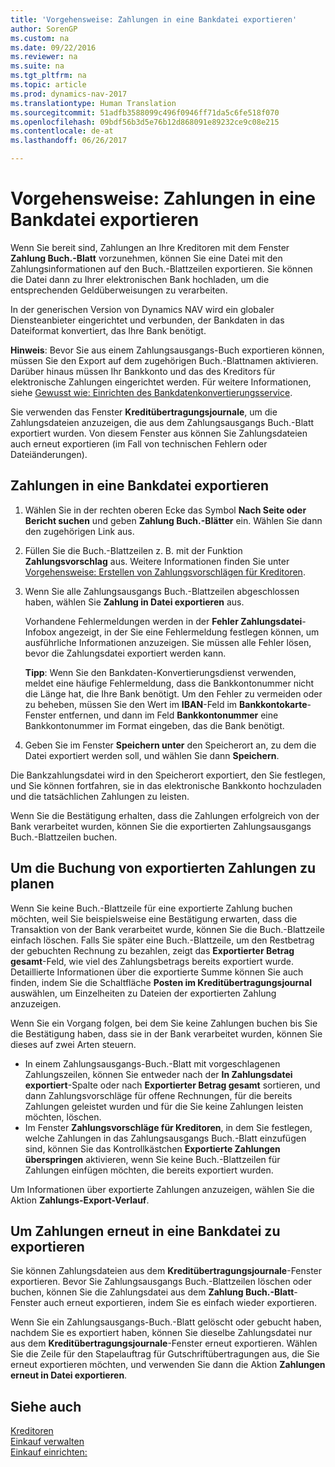 ```yaml
---
title: 'Vorgehensweise: Zahlungen in eine Bankdatei exportieren'
author: SorenGP
ms.custom: na
ms.date: 09/22/2016
ms.reviewer: na
ms.suite: na
ms.tgt_pltfrm: na
ms.topic: article
ms.prod: dynamics-nav-2017
ms.translationtype: Human Translation
ms.sourcegitcommit: 51adfb3588099c496f0946ff71da5c6fe518f070
ms.openlocfilehash: 09bdf56b3d5e76b12d868091e89232ce9c08e215
ms.contentlocale: de-at
ms.lasthandoff: 06/26/2017

---
```


# <a name="how-to-export-payments-to-a-bank-file"></a>Vorgehensweise: Zahlungen in eine Bankdatei exportieren
Wenn Sie bereit sind, Zahlungen an Ihre Kreditoren mit dem Fenster **Zahlung Buch.-Blatt** vorzunehmen, können Sie eine Datei mit den Zahlungsinformationen auf den Buch.-Blattzeilen exportieren. Sie können die Datei dann zu Ihrer elektronischen Bank hochladen, um die entsprechenden Geldüberweisungen zu verarbeiten.

In der generischen Version von Dynamics NAV wird ein globaler Diensteanbieter eingerichtet und verbunden, der Bankdaten in das Dateiformat konvertiert, das Ihre Bank benötigt.

**Hinweis**: Bevor Sie aus einem Zahlungsausgangs-Buch exportieren können, müssen Sie den Export auf dem zugehörigen Buch.-Blattnamen aktivieren. Darüber hinaus müssen Ihr Bankkonto und das des Kreditors für elektronische Zahlungen eingerichtet werden. Für weitere Informationen, siehe [Gewusst wie: Einrichten des Bankdatenkonvertierungsservice](bank-how-setup-bank-data-conversion-service.md).

Sie verwenden das Fenster **Kreditübertragungsjournale**, um die Zahlungsdateien anzuzeigen, die aus dem Zahlungsausgangs Buch.-Blatt exportiert wurden. Von diesem Fenster aus können Sie Zahlungsdateien auch erneut exportieren (im Fall von technischen Fehlern oder Dateiänderungen).

## <a name="to-export-payments-to-a-bank-file"></a>Zahlungen in eine Bankdatei exportieren
1. Wählen Sie in der rechten oberen Ecke das Symbol **Nach Seite oder Bericht suchen** und geben **Zahlung Buch.-Blätter** ein. Wählen Sie dann den zugehörigen Link aus.
2. Füllen Sie die Buch.-Blattzeilen z. B. mit der Funktion **Zahlungsvorschlag** aus. Weitere Informationen finden Sie unter [Vorgehensweise: Erstellen von Zahlungsvorschlägen für Kreditoren](payables-how-suggest-vendor-payments.md).  
3. Wenn Sie alle Zahlungsausgangs Buch.-Blattzeilen abgeschlossen haben, wählen Sie **Zahlung in Datei exportieren** aus.

    Vorhandene Fehlermeldungen werden in der **Fehler Zahlungsdatei**-Infobox angezeigt, in der Sie eine Fehlermeldung festlegen können, um ausführliche Informationen anzuzeigen. Sie müssen alle Fehler lösen, bevor die Zahlungsdatei exportiert werden kann.

    **Tipp**: Wenn Sie den Bankdaten-Konvertierungsdienst verwenden, meldet eine häufige Fehlermeldung, dass die Bankkontonummer nicht die Länge hat, die Ihre Bank benötigt. Um den Fehler zu vermeiden oder zu beheben, müssen Sie den Wert im **IBAN**-Feld im **Bankkontokarte**-Fenster entfernen, und dann im Feld **Bankkontonummer** eine Bankkontonummer im Format eingeben, das die Bank benötigt.
4. Geben Sie im Fenster **Speichern unter** den Speicherort an, zu dem die Datei exportiert werden soll, und wählen Sie dann **Speichern**.

Die Bankzahlungsdatei wird in den Speicherort exportiert, den Sie festlegen, und Sie können fortfahren, sie in das elektronische Bankkonto hochzuladen und die tatsächlichen Zahlungen zu leisten.

Wenn Sie die Bestätigung erhalten, dass die Zahlungen erfolgreich von der Bank verarbeitet wurden, können Sie die exportierten Zahlungsausgangs Buch.-Blattzeilen buchen.

## <a name="to-plan-when-to-post-exported-payments"></a>Um die Buchung von exportierten Zahlungen zu planen
Wenn Sie keine Buch.-Blattzeile für eine exportierte Zahlung buchen möchten, weil Sie beispielsweise eine Bestätigung erwarten, dass die Transaktion von der Bank verarbeitet wurde, können Sie die Buch.-Blattzeile einfach löschen. Falls Sie später eine Buch.-Blattzeile, um den Restbetrag der gebuchten Rechnung zu bezahlen, zeigt das **Exportierter Betrag gesamt**-Feld, wie viel des Zahlungsbetrags bereits exportiert wurde. Detaillierte Informationen über die exportierte Summe können Sie auch finden, indem Sie die Schaltfläche **Posten im Kreditübertragungsjournal** auswählen, um Einzelheiten zu Dateien der exportierten Zahlung anzuzeigen.

Wenn Sie ein Vorgang folgen, bei dem Sie keine Zahlungen buchen bis Sie die Bestätigung haben, dass sie in der Bank verarbeitet wurden, können Sie dieses auf zwei Arten steuern.

* In einem Zahlungsausgangs-Buch.-Blatt mit vorgeschlagenen Zahlungszeilen, können Sie entweder nach der **In Zahlungsdatei exportiert**-Spalte oder nach **Exportierter Betrag gesamt** sortieren, und dann Zahlungsvorschläge für offene Rechnungen, für die bereits Zahlungen geleistet wurden und für die Sie keine Zahlungen leisten möchten, löschen.
* Im Fenster **Zahlungsvorschläge für Kreditoren**, in dem Sie festlegen, welche Zahlungen in das Zahlungsausgangs Buch.-Blatt einzufügen sind, können Sie das Kontrollkästchen **Exportierte Zahlungen überspringen** aktivieren, wenn Sie keine Buch.-Blattzeilen für Zahlungen einfügen möchten, die bereits exportiert wurden.

Um Informationen über exportierte Zahlungen anzuzeigen, wählen Sie die Aktion **Zahlungs-Export-Verlauf**.

## <a name="to-re-export-payments-to-a-bank-file"></a>Um Zahlungen erneut in eine Bankdatei zu exportieren
Sie können Zahlungsdateien aus dem **Kreditübertragungsjournale**-Fenster exportieren. Bevor Sie Zahlungsausgangs Buch.-Blattzeilen löschen oder buchen, können Sie die Zahlungsdatei aus dem **Zahlung Buch.-Blatt**-Fenster auch erneut exportieren, indem Sie es einfach wieder exportieren.

Wenn Sie ein Zahlungsausgangs-Buch.-Blatt gelöscht oder gebucht haben, nachdem Sie es exportiert haben, können Sie dieselbe Zahlungsdatei nur aus dem **Kreditübertragungsjournale**-Fenster erneut exportieren. Wählen Sie die Zeile für den Stapelauftrag für Gutschriftübertragungen aus, die Sie erneut exportieren möchten, und verwenden Sie dann die Aktion **Zahlungen erneut in Datei exportieren**.

## <a name="see-also"></a>Siehe auch
[Kreditoren](payables-manage-payables.md)  
[Einkauf verwalten](purchasing-manage-purchasing.md)  
[Einkauf einrichten:](purchasing-setup-purchasing.md)


